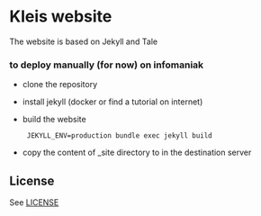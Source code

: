 # Kleis website

The website is based on Jekyll and Tale

### to deploy manually (for now) on infomaniak 

 - clone the repository 
 
 - install jekyll (docker or find a tutorial on internet) 
 
 - build the website 
 
        JEKYLL_ENV=production bundle exec jekyll build
 
 - copy the content of _site directory to in the destination server
 

## License
See [LICENSE](https://github.com/chesterhow/tale/blob/master/LICENSE)
